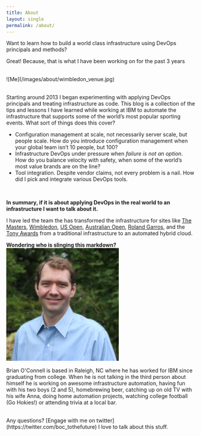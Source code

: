 ```yaml
---
title: About
layout: single
permalink: /about/
---
```


Want to learn how to build a world class infrastructure using DevOps principals and methods?

Great! Because, that is what I have been working on for the past 3 years

<br>
![Me](/images/about/wimbledon_venue.jpg)
<br>
<br>


Starting around 2013 I began experimenting with applying DevOps principals and treating infrastructure as code.  This blog is a collection of the tips and lessons I have learned while working at IBM to automate the infrastructure that supports some of the world’s most popular sporting events.  What sort of things does this cover?


* Configuration management at scale, not necessarily server scale, but people scale.  How do you introduce configuration management when your global team isn’t 10 people, but 100?
* Infrastructure DevOps under pressure when *failure is not an option*.  How do you balance velocity with safety, when some of the world’s most value brands are on the line?
* Tool integration.  Despite vendor claims, not every problem is a nail.  How did I pick and integrate various DevOps tools.

<br>

**In summary, if it is about applying DevOps in the real world to an infrastructure I want to talk about it.**

I have led the team the has transformed the infrastructure for sites like [The Masters](http://www.masters.com), [Wimbledon](http://www.wimbledon.com), [US Open](www.usopen.org), [Australian Open](www.AustralianOpen.com), [Roland Garros](www.rolandgarros.com), and the [Tony Awards](www.tonyawards.com) from a traditional infrastructure to an automated hybrid cloud.  

**Wondering who is slinging this markdown?**
<br>
![Me](/images/bio-photo.jpg)

Brian O'Connell is based in Raleigh, NC where he has worked for IBM since graduating from college.  When he is not talking in the third person about himself he is working on awesome infrastructure automation, having fun with his two boys (2 and 5), homebrewing beer, catching up on old TV with his wife Anna, doing home automation projects, watching college football (Go Hokies!) or attending trivia at a local bar.

<br>
Any questions?  [Engage with me on twitter](https://twitter.com/boc_tothefuture) I love to talk about this stuff.
